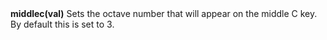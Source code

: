 <a name="middlec"><h3 style="padding-top: 40px; margin-top: 40px;"></h3></a>
**middlec(val)** Sets the octave number that will appear on the middle C key. By default this is set to 3. 
